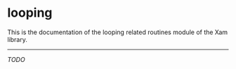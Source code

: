 # looping

This is the documentation of the looping related routines module of the Xam library.

---

*TODO*
